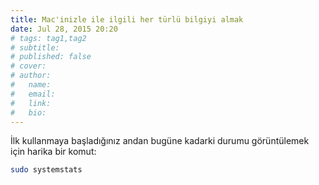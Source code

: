 ```yaml
---
title: Mac'inizle ile ilgili her türlü bilgiyi almak
date: Jul 28, 2015 20:20
# tags: tag1,tag2
# subtitle: 
# published: false
# cover: 
# author:
#   name: 
#   email:
#   link:
#   bio:
---
```


İlk kullanmaya başladığınız andan bugüne kadarki durumu görüntülemek için 
harika bir komut:

```bash
sudo systemstats
```
